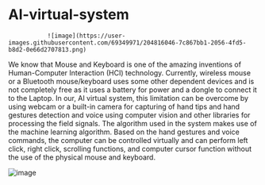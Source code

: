 # AI-virtual-system
               ![image](https://user-images.githubusercontent.com/69349971/204816046-7c867bb1-2056-4fd5-b8d2-0e66d2707813.png)

We know that Mouse and Keyboard is one of the amazing inventions of Human-Computer Interaction (HCI) technology. Currently, wireless mouse or a Bluetooth mouse/keyboard uses some other dependent devices and is not completely free as it uses a battery for power and a dongle to connect it to the Laptop. 
In our, AI virtual system, this limitation can be overcome by using webcam or a built-in camera for capturing of hand tips and hand gestures detection and voice using computer vision and other libraries for processing the field signals. The algorithm used in the system makes use of the machine learning algorithm. Based on the hand gestures and voice commands, the computer can be controlled virtually and can perform left click, right click, scrolling functions, and computer cursor function without the use of the physical mouse and keyboard.

![image](https://user-images.githubusercontent.com/69349971/204816149-2bc4e2e3-35b8-4800-916d-28f6cd102158.png)
